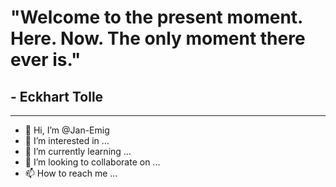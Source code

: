 # "Welcome to the present moment. Here. Now. The only moment there ever is."
## - Eckhart Tolle
---

- 👋 Hi, I’m @Jan-Emig
- 👀 I’m interested in ...
- 🌱 I’m currently learning ...
- 💞️ I’m looking to collaborate on ...
- 📫 How to reach me ...
